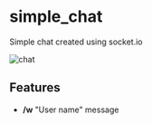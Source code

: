 # simple_chat

Simple chat created using socket.io

![chat](https://user-images.githubusercontent.com/52926112/112469672-cb397900-8d7a-11eb-9861-3ff664fc0284.gif)

## Features
- **/w** "User name" message
